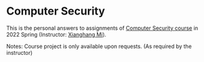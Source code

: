 # Computer Security

This is the personal answers to assignments of [Computer Security course](https://xianghang.me/courses/ustc_intro_cybersecurity/) in 2022 Spring (Instructor: [Xianghang Mi](https://xianghang.me)).

Notes: Course project is only available upon requests. (As required by the instructor)